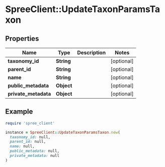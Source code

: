 # SpreeClient::UpdateTaxonParamsTaxon

## Properties

| Name | Type | Description | Notes |
| ---- | ---- | ----------- | ----- |
| **taxonomy_id** | **String** |  | [optional] |
| **parent_id** | **String** |  | [optional] |
| **name** | **String** |  | [optional] |
| **public_metadata** | **Object** |  | [optional] |
| **private_metadata** | **Object** |  | [optional] |

## Example

```ruby
require 'spree_client'

instance = SpreeClient::UpdateTaxonParamsTaxon.new(
  taxonomy_id: null,
  parent_id: null,
  name: null,
  public_metadata: null,
  private_metadata: null
)
```

